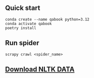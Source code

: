 ## Quick start

```shell
conda create --name qabook python=3.12
conda activate qabook
poetry install
```

## Run spider
```shell
scrapy crawl <spider_name>
```

## [Download NLTK DATA](https://www.nltk.org/nltk_data/)
